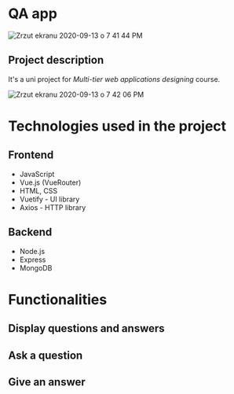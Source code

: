 # QA app

![Zrzut ekranu 2020-09-13 o 7 41 44 PM](https://user-images.githubusercontent.com/63778196/93024777-28e54f80-f5f9-11ea-836f-e037d444f43a.png)

## Project description

It's a uni project for <i>Multi-tier web applications designing</i> course.

![Zrzut ekranu 2020-09-13 o 7 42 06 PM](https://user-images.githubusercontent.com/63778196/93024781-369ad500-f5f9-11ea-9828-ebd662e94383.png)

# Technologies used in the project

## Frontend
*  JavaScript
*  Vue.js (VueRouter)
*  HTML, CSS
*  Vuetify - UI library
*  Axios - HTTP library

## Backend
* Node.js
* Express
* MongoDB

# Functionalities

## Display questions and answers

## Ask a question

## Give an answer
